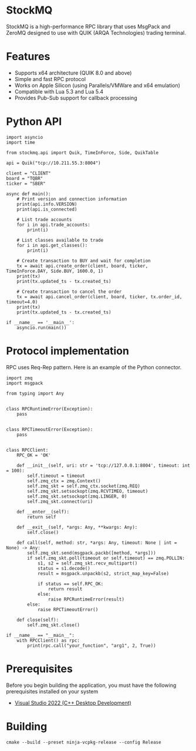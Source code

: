 # StockMQ

StockMQ is a high-performance RPC library that uses MsgPack and ZeroMQ designed to use with QUIK (ARQA Technologies) trading terminal.

# Features

* Supports x64 architecture (QUIK 8.0 and above)
* Simple and fast RPC protocol
* Works on Apple Silicon (using Parallels/VMWare and x64 emulation)
* Compatible with Lua 5.3 and Lua 5.4
* Provides Pub-Sub support for callback processing

# Python API

```
import asyncio
import time

from stockmq.api import Quik, TimeInForce, Side, QuikTable

api = Quik("tcp://10.211.55.3:8004")

client = "CLIENT"
board = "TQBR"
ticker = "SBER"

async def main():
    # Print version and connection information
    print(api.info.VERSION)
    print(api.is_connected)

    # List trade accounts
    for i in api.trade_accounts:
        print(i)

    # List classes available to trade
    for i in api.get_classes():
        print(i)

    # Create transaction to BUY and wait for completion
    tx = await api.create_order(client, board, ticker, TimeInForce.DAY, Side.BUY, 1600.0, 1)
    print(tx)
    print(tx.updated_ts - tx.created_ts)

    # Create transaction to cancel the order
    tx = await api.cancel_order(client, board, ticker, tx.order_id, timeout=4.0)
    print(tx)
    print(tx.updated_ts - tx.created_ts)

if __name__ == '__main__':
    asyncio.run(main())
```

# Protocol implementation

RPC uses Req-Rep pattern. Here is an example of the Python connector.

```
import zmq
import msgpack

from typing import Any


class RPCRuntimeError(Exception):
    pass


class RPCTimeoutError(Exception):
    pass


class RPCClient:
    RPC_OK = 'OK'

    def __init__(self, uri: str = 'tcp://127.0.0.1:8004', timeout: int = 100):
        self.timeout = timeout
        self.zmq_ctx = zmq.Context()
        self.zmq_skt = self.zmq_ctx.socket(zmq.REQ)
        self.zmq_skt.setsockopt(zmq.RCVTIMEO, timeout)
        self.zmq_skt.setsockopt(zmq.LINGER, 0)
        self.zmq_skt.connect(uri)

    def __enter__(self):
        return self

    def __exit__(self, *args: Any, **kwargs: Any):
        self.close()

    def call(self, method: str, *args: Any, timeout: None | int = None) -> Any:
        self.zmq_skt.send(msgpack.packb([method, *args]))
        if self.zmq_skt.poll(timeout or self.timeout) == zmq.POLLIN:
            s1, s2 = self.zmq_skt.recv_multipart()
            status = s1.decode()
            result = msgpack.unpackb(s2, strict_map_key=False)

            if status == self.RPC_OK:
                return result
            else:
                raise RPCRuntimeError(result)
        else:
            raise RPCTimeoutError()

    def close(self):
        self.zmq_skt.close()
        
if __name__ == "__main__":
    with RPCClient() as rpc:
        print(rpc.call("your_function", "arg1", 2, True))
```

# Prerequisites

Before you begin building the application, you must have the following prerequisites installed on your system

* [Visual Studio 2022 (C++ Desktop Development)](https://visualstudio.microsoft.com/downloads/)

# Building

```
cmake --build --preset ninja-vcpkg-release --config Release
```
